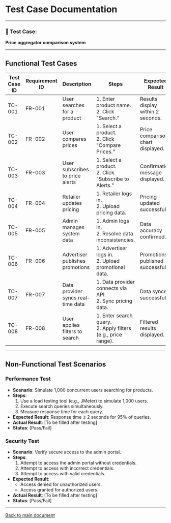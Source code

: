 # Test Case Documentation

---
### 🎯 Test Case:
**Price aggregator comparison system**

---

## Functional Test Cases

| Test Case ID | Requirement ID | Description                          | Steps                                                                 | Expected Result                     | Actual Result | Status (Pass/Fail) |
|--------------|----------------|--------------------------------------|-----------------------------------------------------------------------|-------------------------------------|---------------|--------------------|
| TC-001       | FR-001         | User searches for a product          | 1. Enter product name. <br> 2. Click "Search."                        | Results display within 2 seconds.   |               |                    |
| TC-002       | FR-002         | User compares prices                 | 1. Select a product. <br> 2. Click "Compare Prices."                  | Price comparison chart displayed.   |               |                    |
| TC-003       | FR-003         | User subscribes to price alerts      | 1. Select a product. <br> 2. Click "Subscribe to Alerts."             | Confirmation message displayed.     |               |                    |
| TC-004       | FR-004         | Retailer updates pricing             | 1. Retailer logs in. <br> 2. Upload pricing data.                     | Pricing updated successfully.       |               |                    |
| TC-005       | FR-005         | Admin manages system data            | 1. Admin logs in. <br> 2. Resolve data inconsistencies.               | Data accuracy confirmed.            |               |                    |
| TC-006       | FR-006         | Advertiser publishes promotions      | 1. Advertiser logs in. <br> 2. Upload promotional data.               | Promotions published successfully.  |               |                    |
| TC-007       | FR-007         | Data provider syncs real-time data   | 1. Data provider connects via API. <br> 2. Sync pricing data.         | Data synced successfully.           |               |                    |
| TC-008       | FR-008         | User applies filters to search       | 1. Enter search query. <br> 2. Apply filters (e.g., price range).     | Filtered results displayed.         |               |                    |

---

## Non-Functional Test Scenarios

### Performance Test
- **Scenario**: Simulate 1,000 concurrent users searching for products.
- **Steps**:
  1. Use a load testing tool (e.g., JMeter) to simulate 1,000 users.
  2. Execute search queries simultaneously.
  3. Measure response time for each query.
- **Expected Result**: Response time ≤ 2 seconds for 95% of queries.
- **Actual Result**: [To be filled after testing]
- **Status**: [Pass/Fail]

### Security Test
- **Scenario**: Verify secure access to the admin portal.
- **Steps**:
  1. Attempt to access the admin portal without credentials.
  2. Attempt to access with incorrect credentials.
  3. Attempt to access with valid credentials.
- **Expected Result**:
  - Access denied for unauthorized users.
  - Access granted for authorized users.
- **Actual Result**: [To be filled after testing]
- **Status**: [Pass/Fail]

---

[Back to main document](Test%20and%20Use%20Case%20Document.md)